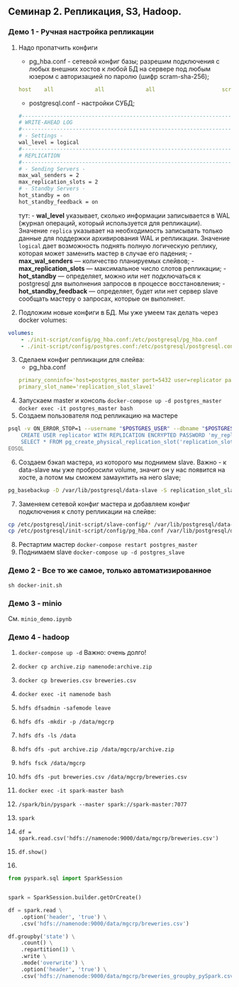 ## Семинар 2. Репликация, S3, Hadoop.

### Демо 1 - Ручная настройка репликации

1. Надо пропатчить конфиги
    - pg_hba.conf - сетевой конфиг базы; разрешим подключения с любых внешних хостов к любой БД на сервере под любым юзером с авторизацией по паролю (шифр scram-sha-256);
    ```yaml
    host    all             all             all                     scram-sha-256
    ```
    - postgresql.conf - настройки СУБД;
    ```bash
    #------------------------------------------------------------------------------
    # WRITE-AHEAD LOG
    #------------------------------------------------------------------------------
    # - Settings -
    wal_level = logical
    #------------------------------------------------------------------------------
    # REPLICATION
    #------------------------------------------------------------------------------
    # - Sending Servers -
    max_wal_senders = 2
    max_replication_slots = 2
    # - Standby Servers -
    hot_standby = on
    hot_standby_feedback = on
    ```
    тут:
        - **wal_level** указывает, сколько информации записывается в WAL (журнал операций, который используется для репликации).
        Значение `replica` указывает на необходимость записывать только данные для поддержки архивирования WAL и репликации.
        Значение `logical` дает возможность поднять полную логическую реплику, которая может заменить мастер в случае его падения;
        - **max_wal_senders** — количество планируемых слейвов; 
        - **max_replication_slots** — максимальное число слотов репликации; 
        - **hot_standby** — определяет, можно или нет подключаться к postgresql для выполнения запросов в процессе восстановления; 
        - **hot_standby_feedback** — определяет, будет или нет сервер slave сообщать мастеру о запросах, которые он выполняет.
    
2. Подложим новые конфиги в БД. Мы уже умеем так делать через docker volumes:
```yaml
volumes:
    - ./init-script/config/pg_hba.conf:/etc/postgresql/pg_hba.conf
    - ./init-script/config/postgres.conf:/etc/postgresql/postgresql.conf
```
3. Сделаем конфиг репликации для слейва:
    - pg_hba.conf
    ```yaml
    primary_conninfo='host=postgres_master port=5432 user=replicator password=my_replicator_password'
    primary_slot_name='replication_slot_slave1'
    ```
4. Запускаем master и консоль
`docker-compose up -d postgres_master`
`docker exec -it postgres_master bash`
5. Создаем пользователя под репликацию на мастере
```bash
psql -v ON_ERROR_STOP=1 --username "$POSTGRES_USER" --dbname "$POSTGRES_DB" <<-EOSQL
	CREATE USER replicator WITH REPLICATION ENCRYPTED PASSWORD 'my_replicator_password';
    SELECT * FROM pg_create_physical_replication_slot('replication_slot_slave1');
EOSQL
```
6. Создаем бэкап мастера, из которого мы поднимем slave. Важно - к data-slave мы уже пробросили volume, значит он у нас появится на хосте, а потом мы сможем замаунтить на него slave;
```bash
pg_basebackup -D /var/lib/postgresql/data-slave -S replication_slot_slave1 -X stream -P -U replicator -Fp -R
```
7. Заменяем сетевой конфиг мастера и добавляем конфиг подключения к слоту репликации на слейве:
```bash
cp /etc/postgresql/init-script/slave-config/* /var/lib/postgresql/data-slave
cp /etc/postgresql/init-script/config/pg_hba.conf /var/lib/postgresql/data
```
8. Рестартим мастер
`docker-compose restart postgres_master`
9. Поднимаем slave
`docker-compose up -d postgres_slave`

### Демо 2 - Все то же самое, только автоматизированное

`sh docker-init.sh`

### Демо 3 - minio

См. `minio_demo.ipynb`

### Демо 4 - hadoop

1. `docker-compose up -d`
Важно: очень долго!
2. `docker cp archive.zip namenode:archive.zip`
3. `docker cp breweries.csv breweries.csv`
4. `docker exec -it namenode bash`
5. `hdfs dfsadmin -safemode leave`
6. `hdfs dfs -mkdir -p /data/mgcrp`
7. `hdfs dfs -ls /data`
8. `hdfs dfs -put archive.zip /data/mgcrp/archive.zip`
9. `hdfs fsck /data/mgcrp`
10. `hdfs dfs -put breweries.csv /data/mgcrp/breweries.csv`

1. `docker exec -it spark-master bash`
2. `/spark/bin/pyspark --master spark://spark-master:7077`
3. `spark`
4. `df = spark.read.csv('hdfs://namenode:9000/data/mgcrp/breweries.csv')`
5. `df.show()`
6.
```python
from pyspark.sql import SparkSession


spark = SparkSession.builder.getOrCreate()

df = spark.read \
    .option('header', 'true') \
    .csv('hdfs://namenode:9000/data/mgcrp/breweries.csv')

df.groupby('state') \
    .count() \
    .repartition(1) \
    .write \
    .mode('overwrite') \
    .option('header', 'true') \
    .csv('hdfs://namenode:9000/data/mgcrp/breweries_groupby_pySpark.csv')
```